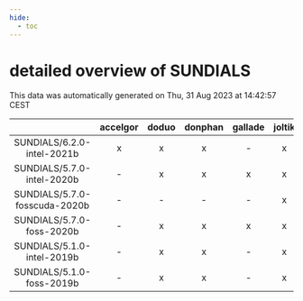 ```yaml
---
hide:
  - toc
---
```


detailed overview of SUNDIALS
=============================


This data was automatically generated on Thu, 31 Aug 2023 at 14:42:57 CEST  

| |accelgor|doduo|donphan|gallade|joltik|skitty|swalot|victini|
| :---: | :---: | :---: | :---: | :---: | :---: | :---: | :---: | :---: |
|SUNDIALS/6.2.0-intel-2021b|x|x|x|-|x|x|x|x|
|SUNDIALS/5.7.0-intel-2020b|-|x|x|x|x|x|x|x|
|SUNDIALS/5.7.0-fosscuda-2020b|-|-|-|-|x|-|-|-|
|SUNDIALS/5.7.0-foss-2020b|-|x|x|x|x|x|x|x|
|SUNDIALS/5.1.0-intel-2019b|-|x|x|-|x|x|-|x|
|SUNDIALS/5.1.0-foss-2019b|-|x|x|-|x|x|x|x|
